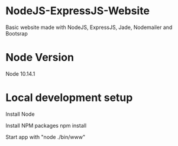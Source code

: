 # NodeJS-ExpressJS-Website
Basic website made with NodeJS, ExpressJS, Jade, Nodemailer and Bootsrap

# Node Version
Node 10.14.1

# Local development setup

Install Node

Install NPM packages npm install

Start app with "node ./bin/www"
